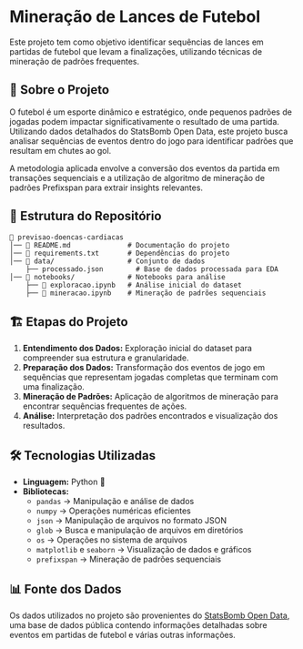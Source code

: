 # Mineração de Lances de Futebol

Este projeto tem como objetivo identificar sequências de lances em partidas de futebol que levam a finalizações, utilizando técnicas de mineração de padrões frequentes.

## 📌 Sobre o Projeto
O futebol é um esporte dinâmico e estratégico, onde pequenos padrões de jogadas podem impactar significativamente o resultado de uma partida. Utilizando dados detalhados do StatsBomb Open Data, este projeto busca analisar sequências de eventos dentro do jogo para identificar padrões que resultam em chutes ao gol.

A metodologia aplicada envolve a conversão dos eventos da partida em transações sequenciais e a utilização de algoritmo de mineração de padrões Prefixspan para extrair insights relevantes.

## 📂 Estrutura do Repositório
```
📂 previsao-doencas-cardiacas
│── 📜 README.md              # Documentação do projeto
│── 📜 requirements.txt       # Dependências do projeto
│── 📂 data/                  # Conjunto de dados
    ├── processado.json        # Base de dados processada para EDA
│── 📂 notebooks/             # Notebooks para análise
    ├── 📜 exploracao.ipynb   # Análise inicial do dataset
    ├── 📜 mineracao.ipynb    # Mineração de padrões sequenciais
```

## 🏗 Etapas do Projeto
1. **Entendimento dos Dados:** Exploração inicial do dataset para compreender sua estrutura e granularidade.
2. **Preparação dos Dados:** Transformação dos eventos de jogo em sequências que representam jogadas completas que terminam com uma finalização.
3. **Mineração de Padrões:** Aplicação de algoritmos de mineração para encontrar sequências frequentes de ações.
4. **Análise:** Interpretação dos padrões encontrados e visualização dos resultados.

## 🛠 Tecnologias Utilizadas
- **Linguagem:** Python 🐍
- **Bibliotecas:**
  - `pandas` → Manipulação e análise de dados
  - `numpy` → Operações numéricas eficientes
  - `json` → Manipulação de arquivos no formato JSON
  - `glob` → Busca e manipulação de arquivos em diretórios
  - `os` → Operações no sistema de arquivos
  - `matplotlib` e `seaborn` → Visualização de dados e gráficos
  - `prefixspan` → Mineração de padrões sequenciais

## 📊 Fonte dos Dados
Os dados utilizados no projeto são provenientes do [StatsBomb Open Data](https://github.com/statsbomb/open-data), uma base de dados pública contendo informações detalhadas sobre eventos em partidas de futebol e várias outras informações.
